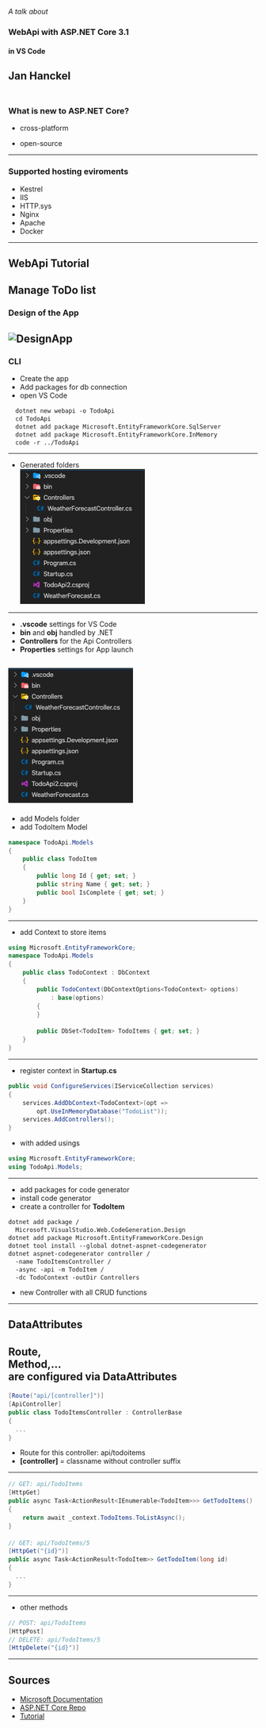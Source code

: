 *A talk about*
### **WebApi** with **ASP.NET Core 3.1**
#### in **VS Code**
Jan Hanckel<br/><br/>
---

### What is new to ASP.NET Core?
* cross-platform
<!-- .element: class="fragment" -->
* open-source
<!-- .element: class="fragment" -->
----

### Supported hosting eviroments
* Kestrel
* IIS
* HTTP.sys
* Nginx
* Apache
* Docker
---

## WebApi Tutorial
Manage ToDo list
----

### Design of the App
![DesignApp](https://docs.microsoft.com/en-us/aspnet/core/tutorials/first-web-api/_static/architecture.png?view=aspnetcore-3.1)
----

### CLI
* Create the app
* Add packages for db connection
* open VS Code
```
  dotnet new webapi -o TodoApi
  cd TodoApi
  dotnet add package Microsoft.EntityFrameworkCore.SqlServer
  dotnet add package Microsoft.EntityFrameworkCore.InMemory
  code -r ../TodoApi
```
----

* Generated folders<br/>
![Folders](/assets/folder_structure.png)
----

<!-- .slide: class="two-floating-elements" -->

* **.vscode** settings for VS Code
* **bin** and **obj** handled by .NET
* **Controllers** for the Api Controllers
* **Properties** settings for App launch

![Folders](/assets/folder_structure.png)
----

* add Models folder
* add TodoItem Model
```C#
namespace TodoApi.Models
{
    public class TodoItem
    {
        public long Id { get; set; }
        public string Name { get; set; }
        public bool IsComplete { get; set; }
    }
}
```
----

* add Context to store items
```C#
using Microsoft.EntityFrameworkCore;
namespace TodoApi.Models
{
    public class TodoContext : DbContext
    {
        public TodoContext(DbContextOptions<TodoContext> options)
            : base(options)
        {
        }

        public DbSet<TodoItem> TodoItems { get; set; }
    }
}
```
----

* register context in **Startup.cs**

```C#
public void ConfigureServices(IServiceCollection services)
{
    services.AddDbContext<TodoContext>(opt =>
        opt.UseInMemoryDatabase("TodoList"));
    services.AddControllers();
}
```
* with added usings
```C#
using Microsoft.EntityFrameworkCore;
using TodoApi.Models;
```
----

* add packages for code generator
* install code generator
* create a controller for **TodoItem**

```
dotnet add package /
  Microsoft.VisualStudio.Web.CodeGeneration.Design
dotnet add package Microsoft.EntityFrameworkCore.Design
dotnet tool install --global dotnet-aspnet-codegenerator
dotnet aspnet-codegenerator controller /
  -name TodoItemsController /
  -async -api -m TodoItem /
  -dc TodoContext -outDir Controllers
```
* new Controller with all CRUD functions
---

## DataAttributes
Route,<br/>
Method,...<br/>
are configured via DataAttributes
----

```C#
[Route("api/[controller]")]
[ApiController]
public class TodoItemsController : ControllerBase
{
  ...
}
```
* Route for this controller: api/todoitems
* **[controller]** = classname without controller suffix
----
```C#
// GET: api/TodoItems
[HttpGet]
public async Task<ActionResult<IEnumerable<TodoItem>>> GetTodoItems()
{
    return await _context.TodoItems.ToListAsync();
}

// GET: api/TodoItems/5
[HttpGet("{id}")]
public async Task<ActionResult<TodoItem>> GetTodoItem(long id)
{
  ...
}
```
----

* other methods
```C#
// POST: api/TodoItems
[HttpPost]
// DELETE: api/TodoItems/5
[HttpDelete("{id}")]
```

---

## Sources

* [Microsoft Documentation](https://docs.microsoft.com/en-us/aspnet/core/?view=aspnetcore-3.1)
* [ASP.NET Core Repo](https://github.com/dotnet/aspnetcore)
* [Tutorial](https://docs.microsoft.com/en-us/aspnet/core/tutorials/first-web-api?view=aspnetcore-3.1&tabs=visual-studio-code)
